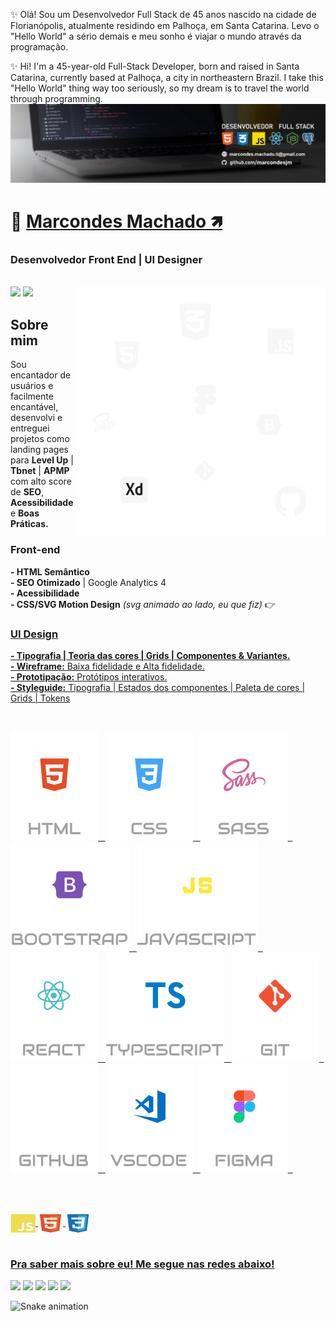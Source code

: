 ✨ Olá! Sou um Desenvolvedor Full Stack de 45 anos nascido na cidade de Florianópolis, atualmente residindo em Palhoça, em Santa Catarina. Levo o "Hello World" a sério demais e meu sonho é viajar o mundo através da programação.

✨ Hi! I'm a 45-year-old Full-Stack Developer, born and raised in Santa Catarina, currently based at Palhoça, a city in northeastern Brazil. I take this "Hello World" thing way too seriously, so my dream is to travel the world through programming.
[![Marcondes Machado](./img/banner-04.png)](https://marcondesjm.github.io/portfolio)

# 👋 <b>[Marcondes Machado 🡽](https://www.linkedin.com/in/marcondes-machado-29761823b/)</b>
### <b>Desenvolvedor Front End</b> | <b>UI Designer</b>
<br />
  <img height="180em" src="https://github-readme-stats.vercel.app/api?username=marcondesjm&show_icons=true&theme=tokyonight&include_all_commits=true&count_private=true"/>
   <img height="180em" src="https://github-readme-stats.vercel.app/api/top-langs/?username=marcondesjm&layout=compact&langs_count=6&theme=tokyonight"/>

   <img src="./img/languages-2.svg" min-width="400" max-width="400" width="400" align="right" alt="badges languages">


  ## <b>Sobre mim</b>
Sou encantador de usuários e facilmente encantável, <br />
desenvolvi e entreguei projetos como <br />
landing pages para <b>Level Up</b> | <b>Tbnet</b> | <b>APMP</b> com alto score de <b>SEO</b>, <b>Acessibilidade</b> e <b>Boas Práticas.</b>
### <b>Front-end</b>
 <b>- HTML Semântico</b> <br />
 <b>- SEO Otimizado</b> | Google Analytics 4 <br />
 <b>- Acessibilidade</b> <br />
 <b>- CSS/SVG Motion Design</b> _(svg animado ao lado, eu que fiz)_ 👉
   <a href="https://github.com/marcondesjm">
 
### <b>UI Design</b>
 <b>- Tipografia | Teoria das cores | Grids | Componentes & Variantes.</b> <br />
 <b>- Wireframe:</b> Baixa fidelidade e Alta fidelidade. <br />
 <b>- Prototipação:</b> Protótipos interativos. <br />
 <b>- Styleguide:</b> Tipografia | Estados dos componentes | Paleta de cores | Grids | Tokens <br />
</div>

<div style="display: inline_block; text-decoration: none; margin-bottom: 30px"><br>
  
  ![HTML](./img/html.svg) &nbsp;
  ![CSS](./img/css.svg) &nbsp;
  ![SASS](./img/sass.svg) &nbsp;
  ![Bootstrap](./img/bootstrap.svg) &nbsp;
  ![JS](./img/js.svg) &nbsp;
  ![JS](./img/react.svg) &nbsp;
  ![JS](./img/ts.svg) &nbsp;
  ![Git](./img/git.svg) &nbsp;
  ![Github](./img/github.svg) &nbsp;
  ![VSCode](./img/vscode.svg) &nbsp;
  ![Figma](./img/figma.svg) &nbsp;

</div>
<br />

<div>
<div style="display: inline_block"><br>
  <img align="center" alt="Js" height="30" width="40" src="https://raw.githubusercontent.com/devicons/devicon/master/icons/javascript/javascript-plain.svg">
  <img align="center" alt="HTML" height="30" width="40" src="https://raw.githubusercontent.com/devicons/devicon/master/icons/html5/html5-original.svg">
  <img align="center" alt="CSS" height="30" width="40" src="https://raw.githubusercontent.com/devicons/devicon/master/icons/css3/css3-original.svg">
</div>
 
 <br>
 
  ### Pra saber mais sobre eu!  Me segue nas redes abaixo!
 
<div> 
  <a href="https://www.youtube.com/marcondesjm" target="_blank"><img src="https://img.shields.io/badge/YouTube-FF0000?style=for-the-badge&logo=youtube&logoColor=white" target="_blank"></a>
  <a href="https://instagram.com/marcondesjm" target="_blank"><img src="https://img.shields.io/badge/-Instagram-%23E4405F?style=for-the-badge&logo=instagram&logoColor=white" target="_blank"></a>
 <a href="https://discord.gg/5DVhGKVf4h" target="_blank"><img src="https://img.shields.io/badge/Discord-7289DA?style=for-the-badge&logo=discord&logoColor=white" target="_blank"></a> 
  <a href = "mailto:marcondes.machado.ti@gmail.com"><img src="https://img.shields.io/badge/-Gmail-%23333?style=for-the-badge&logo=gmail&logoColor=white" target="_blank"></a>
  <a href="https://www.linkedin.com/in/marcondes-machado-29761823b" target="_blank"><img src="https://img.shields.io/badge/-LinkedIn-%230077B5?style=for-the-badge&logo=linkedin&logoColor=white" target="_blank"></a> 
 
 ![Snake animation](https://github.com/devemdobro/devemdobro/blob/output/github-contribution-grid-snake.svg)   
